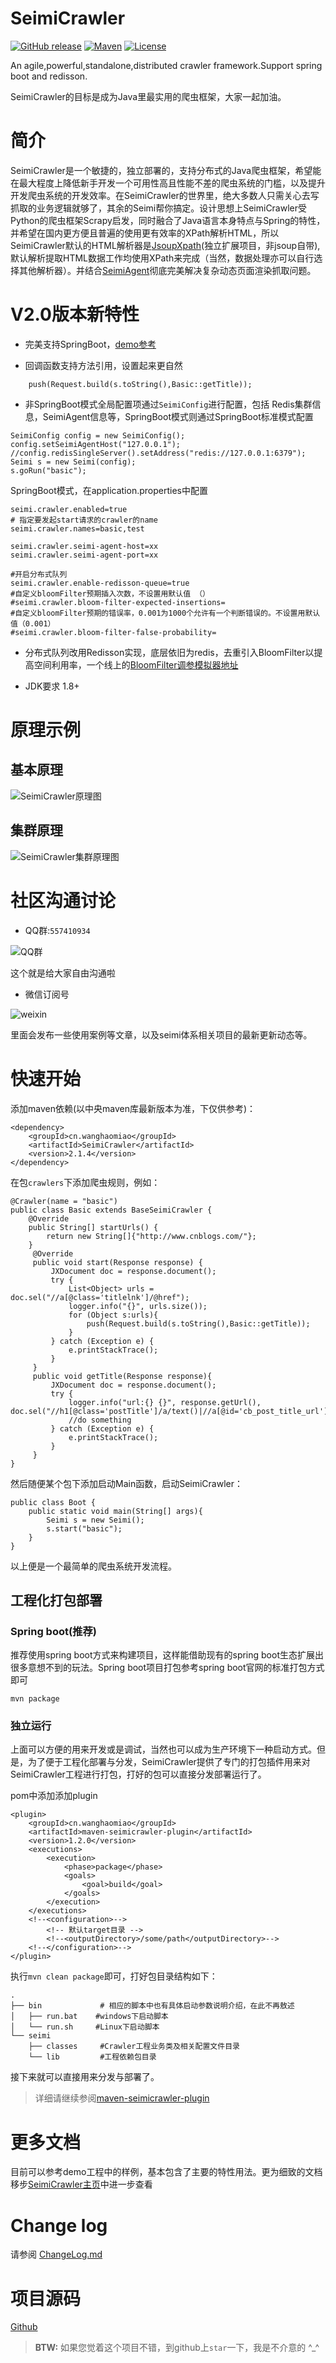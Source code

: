 SeimiCrawler
============
[![GitHub release](https://img.shields.io/github/release/zhegexiaohuozi/SeimiCrawler.svg)](https://github.com/zhegexiaohuozi/JsoupXpath/releases)
[![Maven](https://maven-badges.herokuapp.com/maven-central/cn.wanghaomiao/SeimiCrawler/badge.svg)](http://search.maven.org/#search%7Cgav%7C1%7Cg%3A%22cn.wanghaomiao%22%20AND%20a%3A%22SeimiCrawler%22)
[![License](https://img.shields.io/badge/License-Apache%202.0-blue.svg)](https://opensource.org/licenses/Apache-2.0)

An agile,powerful,standalone,distributed crawler framework.Support spring boot and redisson.

SeimiCrawler的目标是成为Java里最实用的爬虫框架，大家一起加油。

# 简介 #

SeimiCrawler是一个敏捷的，独立部署的，支持分布式的Java爬虫框架，希望能在最大程度上降低新手开发一个可用性高且性能不差的爬虫系统的门槛，以及提升开发爬虫系统的开发效率。在SeimiCrawler的世界里，绝大多数人只需关心去写抓取的业务逻辑就够了，其余的Seimi帮你搞定。设计思想上SeimiCrawler受Python的爬虫框架Scrapy启发，同时融合了Java语言本身特点与Spring的特性，并希望在国内更方便且普遍的使用更有效率的XPath解析HTML，所以SeimiCrawler默认的HTML解析器是[JsoupXpath](http://jsoupxpath.wanghaomiao.cn)(独立扩展项目，非jsoup自带),默认解析提取HTML数据工作均使用XPath来完成（当然，数据处理亦可以自行选择其他解析器）。并结合[SeimiAgent](https://github.com/zhegexiaohuozi/SeimiAgent)彻底完美解决复杂动态页面渲染抓取问题。

# V2.0版本新特性 #

- 完美支持SpringBoot，[demo参考](https://github.com/zhegexiaohuozi/SeimiCrawler/tree/master/spring-boot-example)

- 回调函数支持方法引用，设置起来更自然

```
    push(Request.build(s.toString(),Basic::getTitle));

```

- 非SpringBoot模式全局配置项通过`SeimiConfig`进行配置，包括 Redis集群信息，SeimiAgent信息等，SpringBoot模式则通过SpringBoot标准模式配置

```
SeimiConfig config = new SeimiConfig();
config.setSeimiAgentHost("127.0.0.1");
//config.redisSingleServer().setAddress("redis://127.0.0.1:6379");
Seimi s = new Seimi(config);
s.goRun("basic");
```

SpringBoot模式，在application.properties中配置

```
seimi.crawler.enabled=true
# 指定要发起start请求的crawler的name
seimi.crawler.names=basic,test

seimi.crawler.seimi-agent-host=xx
seimi.crawler.seimi-agent-port=xx

#开启分布式队列
seimi.crawler.enable-redisson-queue=true
#自定义bloomFilter预期插入次数，不设置用默认值 （）
#seimi.crawler.bloom-filter-expected-insertions=
#自定义bloomFilter预期的错误率，0.001为1000个允许有一个判断错误的。不设置用默认值（0.001）
#seimi.crawler.bloom-filter-false-probability=
```

- 分布式队列改用Redisson实现，底层依旧为redis，去重引入BloomFilter以提高空间利用率，一个线上的[BloomFilter调参模拟器地址](https://hur.st/bloomfilter/?n=4000&p=1.0E-7&m=&k=8)

- JDK要求 1.8+


# 原理示例 #
## 基本原理 ##
![SeimiCrawler原理图](http://img.wanghaomiao.cn/v2_Seimi.png)

## 集群原理 ##
![SeimiCrawler集群原理图](http://img.wanghaomiao.cn/v1_distributed.png)

# 社区沟通讨论 #

- QQ群:`557410934`

![QQ群](http://img.wanghaomiao.cn/seimiqq.png)

这个就是给大家自由沟通啦

- 微信订阅号

![weixin](http://img.wanghaomiao.cn/seimiweixin_v2.jpeg)

里面会发布一些使用案例等文章，以及seimi体系相关项目的最新更新动态等。

# 快速开始 #

添加maven依赖(以中央maven库最新版本为准，下仅供参考)：
```
<dependency>
    <groupId>cn.wanghaomiao</groupId>
    <artifactId>SeimiCrawler</artifactId>
    <version>2.1.4</version>
</dependency>
```

在包`crawlers`下添加爬虫规则，例如：
```
@Crawler(name = "basic")
public class Basic extends BaseSeimiCrawler {
    @Override
    public String[] startUrls() {
        return new String[]{"http://www.cnblogs.com/"};
    }
     @Override
     public void start(Response response) {
         JXDocument doc = response.document();
         try {
             List<Object> urls = doc.sel("//a[@class='titlelnk']/@href");
             logger.info("{}", urls.size());
             for (Object s:urls){
                 push(Request.build(s.toString(),Basic::getTitle));
             }
         } catch (Exception e) {
             e.printStackTrace();
         }
     }
     public void getTitle(Response response){
         JXDocument doc = response.document();
         try {
             logger.info("url:{} {}", response.getUrl(), doc.sel("//h1[@class='postTitle']/a/text()|//a[@id='cb_post_title_url']/text()"));
             //do something
         } catch (Exception e) {
             e.printStackTrace();
         }
     }
}
```
然后随便某个包下添加启动Main函数，启动SeimiCrawler：
```
public class Boot {
    public static void main(String[] args){
        Seimi s = new Seimi();
        s.start("basic");
    }
}
```
以上便是一个最简单的爬虫系统开发流程。

## 工程化打包部署 ##

### Spring boot(推荐) ###
推荐使用spring boot方式来构建项目，这样能借助现有的spring boot生态扩展出很多意想不到的玩法。Spring boot项目打包参考spring boot官网的标准打包方式即可
```
mvn package
```

### 独立运行 ###
上面可以方便的用来开发或是调试，当然也可以成为生产环境下一种启动方式。但是，为了便于工程化部署与分发，SeimiCrawler提供了专门的打包插件用来对SeimiCrawler工程进行打包，打好的包可以直接分发部署运行了。

pom中添加添加plugin
```
<plugin>
    <groupId>cn.wanghaomiao</groupId>
    <artifactId>maven-seimicrawler-plugin</artifactId>
    <version>1.2.0</version>
    <executions>
        <execution>
            <phase>package</phase>
            <goals>
                <goal>build</goal>
            </goals>
        </execution>
    </executions>
    <!--<configuration>-->
        <!-- 默认target目录 -->
        <!--<outputDirectory>/some/path</outputDirectory>-->
    <!--</configuration>-->
</plugin>
```
执行`mvn clean package`即可，打好包目录结构如下：
```
.
├── bin             # 相应的脚本中也有具体启动参数说明介绍，在此不再敖述
│   ├── run.bat    #windows下启动脚本
│   └── run.sh     #Linux下启动脚本
└── seimi
    ├── classes     #Crawler工程业务类及相关配置文件目录
    └── lib         #工程依赖包目录
```
接下来就可以直接用来分发与部署了。

> 详细请继续参阅[maven-seimicrawler-plugin](https://github.com/zhegexiaohuozi/maven-seimicrawler-plugin)

# 更多文档 #

目前可以参考demo工程中的样例，基本包含了主要的特性用法。更为细致的文档移步[SeimiCrawler主页](http://seimi.wanghaomiao.cn)中进一步查看


# Change log #

请参阅 [ChangeLog.md](https://github.com/zhegexiaohuozi/SeimiCrawler/blob/master/ChangeLog.md)

# 项目源码 #
[Github](https://github.com/zhegexiaohuozi/SeimiCrawler)
> **BTW:**
> 如果您觉着这个项目不错，到github上`star`一下，我是不介意的 ^_^
